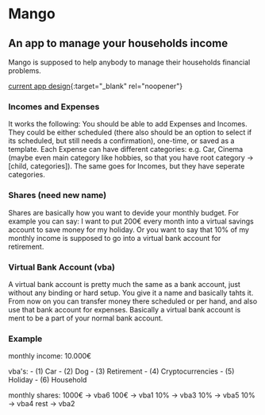 # Mango

## An app to manage your households income

Mango is supposed to help anybody to manage their households financial problems. 

[current app design](https://www.figma.com/file/ZTA7ZGWdxtxuQzStkAQOqo/App-Design){:target="_blank" rel="noopener"}

### Incomes and Expenses

It works the following: You should be able to add Expenses and Incomes. They could be either scheduled (there also should be an option to select if its scheduled, but still needs a confirmation), one-time, or saved as a template.
Each Expense can have different categories: e.g. Car, Cinema (maybe even main category like hobbies, so that you have root category -> [child, categories]). The same goes for Incomes, but they have seperate categories. 

### Shares (need new name)

Shares are basically how you want to devide your monthly budget. For example you can say: I want to put 200€ every month into a virtual savings account to save money for my holiday. Or you want to say that 10% of my monthly income is supposed to go into a virtual bank account for retirement.

### Virtual Bank Account (vba)

A virtual bank account is pretty much the same as a bank account, just without any binding or hard setup. You give it a name and basically tahts it. From now on you can transfer money there scheduled or per hand, and also use that bank account for expenses. Basically a virtual bank account is ment to be a part of your normal bank account.

### Example

monthly income: 10.000€

vba's:
    - (1) Car
    - (2) Dog
    - (3) Retirement
    - (4) Cryptocurrencies
    - (5) Holiday 
    - (6) Household

monthly shares:
    1000€   -> vba6
    100€    -> vba1
    10%     -> vba3 
    10%     -> vba5
    10%     -> vba4
    rest    -> vba2

